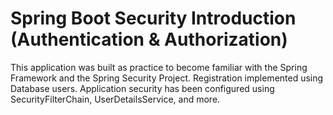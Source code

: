 # Spring Boot Security Introduction (Authentication & Authorization)

This application was built as practice to become familiar with the Spring Framework and the Spring Security Project. Registration implemented using Database users. Application security has been configured using SecurityFilterChain, UserDetailsService, and more.
